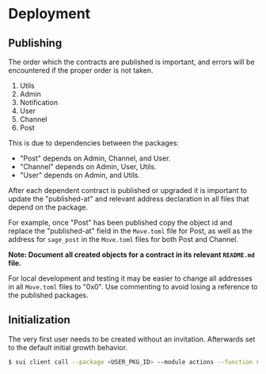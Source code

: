 # Deployment

## Publishing

The order which the contracts are published is important, and errors will be encountered if the proper order is not taken.

1. Utils
2. Admin
3. Notification
4. User
5. Channel
6. Post

This is due to dependencies between the packages:

- "Post" depends on Admin, Channel, and User.
- "Channel" depends on Admin, User, Utils.
- "User" depends on Admin, and Utils.

After each dependent contract is published or upgraded it is important to update the "published-at" and relevant address declaration in all files that depend on the package.

For example, once "Post" has been published copy the object id and replace the "published-at" field in the `Move.toml` file for Post, as well as the address for `sage_post` in the `Move.toml` files for both Post and Channel.

**Note: Document all created objects for a contract in its relevant `README.md` file.**

For local development and testing it may be easier to change all addresses in all `Move.toml` files to "0x0". Use commenting to avoid losing a reference to the published packages.

## Initialization

The very first user needs to be created without an invitation. Afterwards set to the default initial growth behavior.

```sh
$ sui client call --package <USER_PKG_ID> --module actions --function set_invite_config --args <INVITE_CAP_ID> <INVITE_CONFIG_ID> true
```
